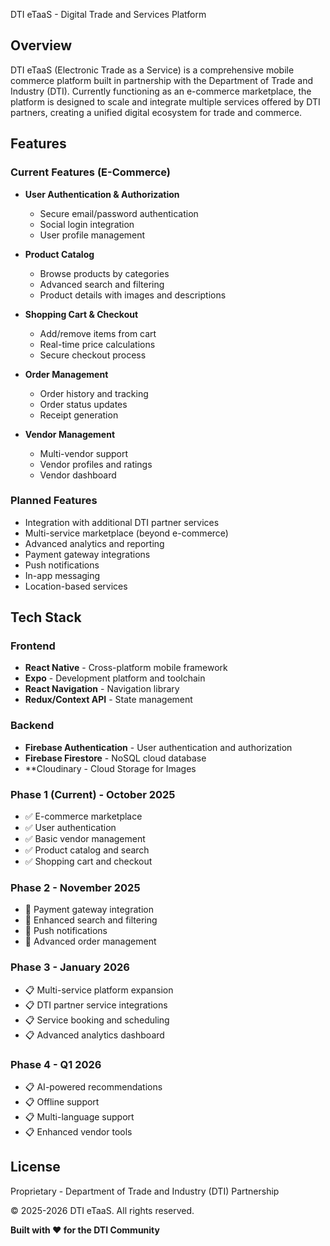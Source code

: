  DTI eTaaS - Digital Trade and Services Platform

## Overview

DTI eTaaS (Electronic Trade as a Service) is a comprehensive mobile commerce platform built in partnership with the Department of Trade and Industry (DTI). Currently functioning as an e-commerce marketplace, the platform is designed to scale and integrate multiple services offered by DTI partners, creating a unified digital ecosystem for trade and commerce.

## Features

### Current Features (E-Commerce)
- **User Authentication & Authorization**
  - Secure email/password authentication
  - Social login integration
  - User profile management
  
- **Product Catalog**
  - Browse products by categories
  - Advanced search and filtering
  - Product details with images and descriptions
  
- **Shopping Cart & Checkout**
  - Add/remove items from cart
  - Real-time price calculations
  - Secure checkout process
  
- **Order Management**
  - Order history and tracking
  - Order status updates
  - Receipt generation

- **Vendor Management**
  - Multi-vendor support
  - Vendor profiles and ratings
  - Vendor dashboard

### Planned Features
- Integration with additional DTI partner services
- Multi-service marketplace (beyond e-commerce)
- Advanced analytics and reporting
- Payment gateway integrations
- Push notifications
- In-app messaging
- Location-based services

## Tech Stack

### Frontend
- **React Native** - Cross-platform mobile framework
- **Expo** - Development platform and toolchain
- **React Navigation** - Navigation library
- **Redux/Context API** - State management

### Backend
- **Firebase Authentication** - User authentication and authorization
- **Firebase Firestore** - NoSQL cloud database
- **Cloudinary - Cloud Storage for Images

### Phase 1 (Current) - October 2025
- ✅ E-commerce marketplace
- ✅ User authentication
- ✅ Basic vendor management
- ✅ Product catalog and search
- ✅ Shopping cart and checkout

### Phase 2 - November 2025
- 🔄 Payment gateway integration
- 🔄 Enhanced search and filtering
- 🔄 Push notifications
- 🔄 Advanced order management

### Phase 3 - January 2026
- 📋 Multi-service platform expansion
- 📋 DTI partner service integrations
- 📋 Service booking and scheduling
- 📋 Advanced analytics dashboard

### Phase 4 - Q1 2026
- 📋 AI-powered recommendations
- 📋 Offline support
- 📋 Multi-language support
- 📋 Enhanced vendor tools

## License

Proprietary - Department of Trade and Industry (DTI) Partnership

© 2025-2026 DTI eTaaS. All rights reserved.


**Built with ❤️ for the DTI Community**
